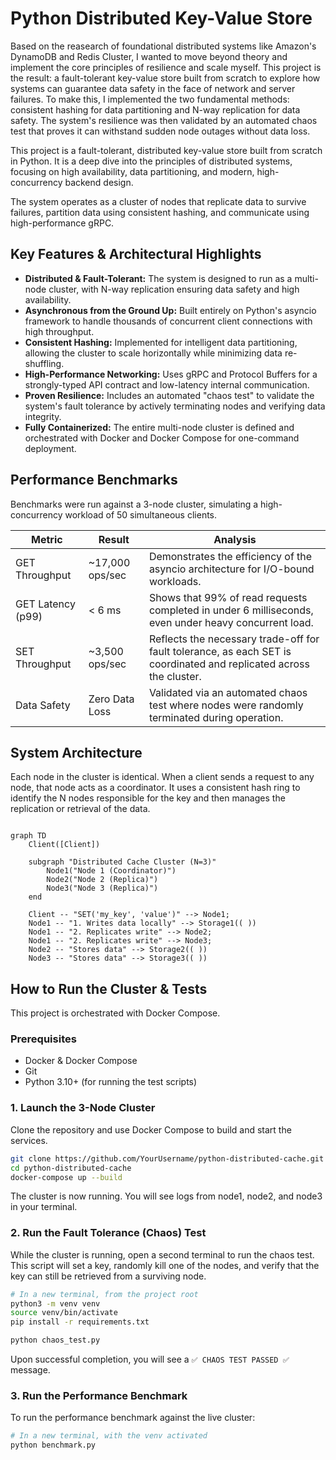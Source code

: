 # Python Distributed Key-Value Store

Based on the reasearch of foundational distributed systems like Amazon's DynamoDB and Redis Cluster, I wanted to move beyond theory and implement the core principles of resilience and scale myself. This project is the result: a fault-tolerant key-value store built from scratch to explore how systems can guarantee data safety in the face of network and server failures.
To make this, I implemented the two fundamental methods: consistent hashing for data partitioning and N-way replication for data safety. The system's resilience was then validated by an automated chaos test that proves it can withstand sudden node outages without data loss.

This project is a fault-tolerant, distributed key-value store built from scratch in Python. It is a deep dive into the principles of distributed systems, focusing on high availability, data partitioning, and modern, high-concurrency backend design.

The system operates as a cluster of nodes that replicate data to survive failures, partition data using consistent hashing, and communicate using high-performance gRPC.

## Key Features & Architectural Highlights

- **Distributed & Fault-Tolerant:** The system is designed to run as a multi-node cluster, with N-way replication ensuring data safety and high availability.
- **Asynchronous from the Ground Up:** Built entirely on Python's asyncio framework to handle thousands of concurrent client connections with high throughput.
- **Consistent Hashing:** Implemented for intelligent data partitioning, allowing the cluster to scale horizontally while minimizing data re-shuffling.
- **High-Performance Networking:** Uses gRPC and Protocol Buffers for a strongly-typed API contract and low-latency internal communication.
- **Proven Resilience:** Includes an automated "chaos test" to validate the system's fault tolerance by actively terminating nodes and verifying data integrity.
- **Fully Containerized:** The entire multi-node cluster is defined and orchestrated with Docker and Docker Compose for one-command deployment.

## Performance Benchmarks

Benchmarks were run against a 3-node cluster, simulating a high-concurrency workload of 50 simultaneous clients.

| Metric            | Result            | Analysis                                                                                                           |
|-------------------|-------------------|--------------------------------------------------------------------------------------------------------------------|
| GET Throughput    | ~17,000 ops/sec   | Demonstrates the efficiency of the asyncio architecture for I/O-bound workloads.                                  |
| GET Latency (p99) | < 6 ms            | Shows that 99% of read requests completed in under 6 milliseconds, even under heavy concurrent load.             |
| SET Throughput    | ~3,500 ops/sec    | Reflects the necessary trade-off for fault tolerance, as each SET is coordinated and replicated across the cluster.|
| Data Safety       | Zero Data Loss    | Validated via an automated chaos test where nodes were randomly terminated during operation.                      |

## System Architecture

Each node in the cluster is identical. When a client sends a request to any node, that node acts as a coordinator. It uses a consistent hash ring to identify the N nodes responsible for the key and then manages the replication or retrieval of the data.

``` mermaid

graph TD
    Client([Client])
    
    subgraph "Distributed Cache Cluster (N=3)"
        Node1("Node 1 (Coordinator)")
        Node2("Node 2 (Replica)")
        Node3("Node 3 (Replica)")
    end

    Client -- "SET('my_key', 'value')" --> Node1;
    Node1 -- "1. Writes data locally" --> Storage1(( ))
    Node1 -- "2. Replicates write" --> Node2;
    Node1 -- "2. Replicates write" --> Node3;
    Node2 -- "Stores data" --> Storage2(( ))
    Node3 -- "Stores data" --> Storage3(( )) 
```

## How to Run the Cluster & Tests

This project is orchestrated with Docker Compose.

### Prerequisites

- Docker & Docker Compose
- Git
- Python 3.10+ (for running the test scripts)

### 1. Launch the 3-Node Cluster

Clone the repository and use Docker Compose to build and start the services.

```bash
git clone https://github.com/YourUsername/python-distributed-cache.git
cd python-distributed-cache
docker-compose up --build
```

The cluster is now running. You will see logs from node1, node2, and node3 in your terminal.

### 2. Run the Fault Tolerance (Chaos) Test

While the cluster is running, open a second terminal to run the chaos test. This script will set a key, randomly kill one of the nodes, and verify that the key can still be retrieved from a surviving node.

```bash
# In a new terminal, from the project root
python3 -m venv venv
source venv/bin/activate
pip install -r requirements.txt

python chaos_test.py
```

Upon successful completion, you will see a `✅ CHAOS TEST PASSED ✅` message.

### 3. Run the Performance Benchmark

To run the performance benchmark against the live cluster:

```bash
# In a new terminal, with the venv activated
python benchmark.py
```
